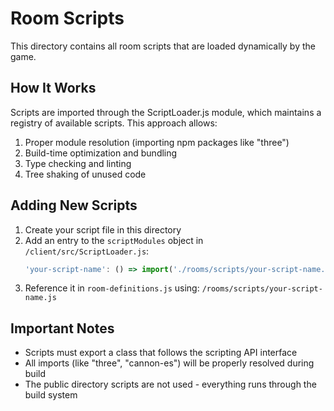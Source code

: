 # Room Scripts

This directory contains all room scripts that are loaded dynamically by the game.

## How It Works

Scripts are imported through the ScriptLoader.js module, which maintains a registry of available scripts. This approach allows:

1. Proper module resolution (importing npm packages like "three")
2. Build-time optimization and bundling
3. Type checking and linting
4. Tree shaking of unused code

## Adding New Scripts

1. Create your script file in this directory
2. Add an entry to the `scriptModules` object in `/client/src/ScriptLoader.js`:
   ```javascript
   'your-script-name': () => import('./rooms/scripts/your-script-name.js'),
   ```
3. Reference it in `room-definitions.js` using: `/rooms/scripts/your-script-name.js`

## Important Notes

- Scripts must export a class that follows the scripting API interface
- All imports (like "three", "cannon-es") will be properly resolved during build
- The public directory scripts are not used - everything runs through the build system